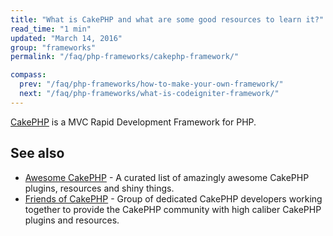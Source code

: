 ```yaml
---
title: "What is CakePHP and what are some good resources to learn it?"
read_time: "1 min"
updated: "March 14, 2016"
group: "frameworks"
permalink: "/faq/php-frameworks/cakephp-framework/"

compass:
  prev: "/faq/php-frameworks/how-to-make-your-own-framework/"
  next: "/faq/php-frameworks/what-is-codeigniter-framework/"
---
```


[CakePHP](http://cakephp.org/) is a MVC Rapid Development Framework for PHP.

## See also

* [Awesome CakePHP](https://github.com/friendsofcake/awesome-cakephp) - A curated
  list of amazingly awesome CakePHP plugins, resources and shiny things.
* [Friends of CakePHP](http://friendsofcake.com/) - Group of dedicated CakePHP
  developers working together to provide the CakePHP community with high caliber
  CakePHP plugins and resources.
